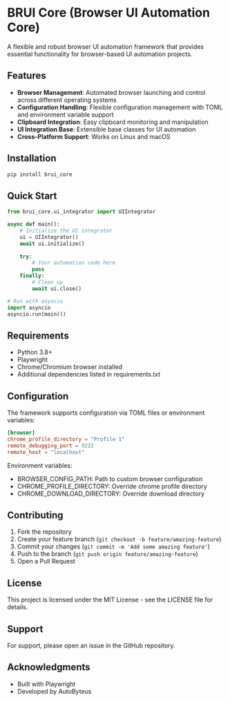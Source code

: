 # BRUI Core (Browser UI Automation Core)

A flexible and robust browser UI automation framework that provides essential functionality for browser-based UI automation projects.

## Features

- **Browser Management**: Automated browser launching and control across different operating systems
- **Configuration Handling**: Flexible configuration management with TOML and environment variable support
- **Clipboard Integration**: Easy clipboard monitoring and manipulation
- **UI Integration Base**: Extensible base classes for UI automation
- **Cross-Platform Support**: Works on Linux and macOS

## Installation

```bash
pip install brui_core
```

## Quick Start

```python
from brui_core.ui_integrator import UIIntegrator

async def main():
    # Initialize the UI integrator
    ui = UIIntegrator()
    await ui.initialize()
    
    try:
        # Your automation code here
        pass
    finally:
        # Clean up
        await ui.close()

# Run with asyncio
import asyncio
asyncio.run(main())
```

## Requirements

- Python 3.8+
- Playwright
- Chrome/Chromium browser installed
- Additional dependencies listed in requirements.txt

## Configuration

The framework supports configuration via TOML files or environment variables:

```toml
[browser]
chrome_profile_directory = "Profile 1"
remote_debugging_port = 9222
remote_host = "localhost"
```

Environment variables:
- BROWSER_CONFIG_PATH: Path to custom browser configuration
- CHROME_PROFILE_DIRECTORY: Override chrome profile directory
- CHROME_DOWNLOAD_DIRECTORY: Override download directory

## Contributing

1. Fork the repository
2. Create your feature branch (`git checkout -b feature/amazing-feature`)
3. Commit your changes (`git commit -m 'Add some amazing feature'`)
4. Push to the branch (`git push origin feature/amazing-feature`)
5. Open a Pull Request

## License

This project is licensed under the MIT License - see the LICENSE file for details.

## Support

For support, please open an issue in the GitHub repository.

## Acknowledgments

- Built with Playwright
- Developed by AutoByteus
